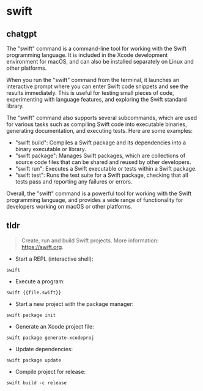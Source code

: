# swift 
## chatgpt 
The "swift" command is a command-line tool for working with the Swift programming language. It is included in the Xcode development environment for macOS, and can also be installed separately on Linux and other platforms.

When you run the "swift" command from the terminal, it launches an interactive prompt where you can enter Swift code snippets and see the results immediately. This is useful for testing small pieces of code, experimenting with language features, and exploring the Swift standard library.

The "swift" command also supports several subcommands, which are used for various tasks such as compiling Swift code into executable binaries, generating documentation, and executing tests. Here are some examples:

- "swift build": Compiles a Swift package and its dependencies into a binary executable or library.
- "swift package": Manages Swift packages, which are collections of source code files that can be shared and reused by other developers.
- "swift run": Executes a Swift executable or tests within a Swift package.
- "swift test": Runs the test suite for a Swift package, checking that all tests pass and reporting any failures or errors.

Overall, the "swift" command is a powerful tool for working with the Swift programming language, and provides a wide range of functionality for developers working on macOS or other platforms. 

## tldr 
 
> Create, run and build Swift projects.
> More information: <https://swift.org>.

- Start a REPL (interactive shell):

`swift`

- Execute a program:

`swift {{file.swift}}`

- Start a new project with the package manager:

`swift package init`

- Generate an Xcode project file:

`swift package generate-xcodeproj`

- Update dependencies:

`swift package update`

- Compile project for release:

`swift build -c release`
